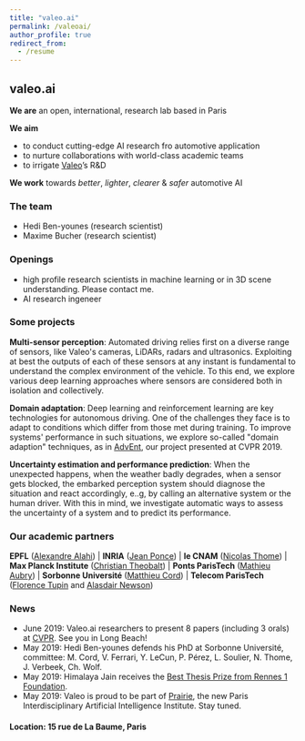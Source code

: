 ```yaml
---
title: "valeo.ai"
permalink: /valeoai/
author_profile: true
redirect_from:
  - /resume
---
```


## valeo.ai
**We are** an open, international, research lab based in Paris  

**We aim**
* to conduct cutting-edge AI research fro automotive application
* to nurture collaborations with world-class academic teams
* to irrigate [Valeo](http://valeo.com)’s R&D    

**We work** towards *better*, *lighter*, *clearer* & *safer* automotive AI 

### The team
* Hedi Ben-younes (research scientist) 
* Maxime Bucher (research scientist)

### Openings
* high profile research scientists in machine learning or in 3D scene understanding. Please contact me.
* AI research ingeneer


### Some projects

**Multi-sensor perception**: Automated driving relies first on a diverse range of sensors, like Valeo's cameras, LiDARs, radars and ultrasonics. Exploiting at best the outputs of each of these sensors at any instant is fundamental to understand the complex environment of the vehicle. To this end, we explore various deep learning approaches where sensors are considered both in isolation and collectively.

**Domain adaptation**: Deep learning and reinforcement learning are key technologies for autonomous driving. One of the challenges they face is to adapt to conditions which differ from those met during training. To improve systems' performance in such situations, we explore so-called "domain adaption" techniques, as in [AdvEnt](https://github.com/valeoai/ADVENT), our project presented at CVPR 2019.

**Uncertainty estimation and performance prediction**: When the unexpected happens, when the weather badly degrades, when a sensor gets blocked, the embarked perception system should diagnose the situation and react accordingly, e..g, by calling an alternative system or the human driver. With this in mind, we investigate automatic ways to assess the uncertainty of a system and to predict its performance.

### Our academic partners

**EPFL** ([Alexandre Alahi](https://people.epfl.ch/alexandre.alahi)) | 
**INRIA** ([Jean Ponce](https://www.di.ens.fr/~ponce/)) |
**le CNAM** ([Nicolas Thome](http://cedric.cnam.fr/~thomen/)) | 
**Max Planck Institute** ([Christian Theobalt](https://people.mpi-inf.mpg.de/~theobalt/)) |
**Ponts ParisTech** ([Mathieu Aubry](http://imagine.enpc.fr/~aubrym/)) |
**Sorbonne Université** ([Matthieu Cord](http://www-poleia.lip6.fr/~cord/)) |
**Telecom ParisTech** ([Florence Tupin](https://perso.telecom-paristech.fr/tupin/) and [Alasdair Newson](https://sites.google.com/site/alasdairnewson/))

### News
* June 2019: Valeo.ai researchers to present 8 papers (including 3 orals) at [CVPR](http://cvpr2019.thecvf.com/). See you in Long Beach!
* May 2019: Hedi Ben-younes defends his PhD at Sorbonne Université, committee: M. Cord, V. Ferrari, Y. LeCun, P. Pérez, L. Soulier, N. Thome, J. Verbeek, Ch. Wolf.
* May 2019: Himalaya Jain receives the [Best Thesis Prize from Rennes 1 Foundation](https://www.irisa.fr/en/actus/congratulations-himalaya-jain-his-thesis-prize-rennes-1-foundation). 
* May 2019: Valeo is proud to be part of [Prairie](https://www.inria.fr/en/news/news-from-inria/launch-of-the-prairie-institute), the new Paris Interdisciplinary Artificial Intelligence Institute. Stay tuned.

#### Location: 15 rue de La Baume, Paris



 
